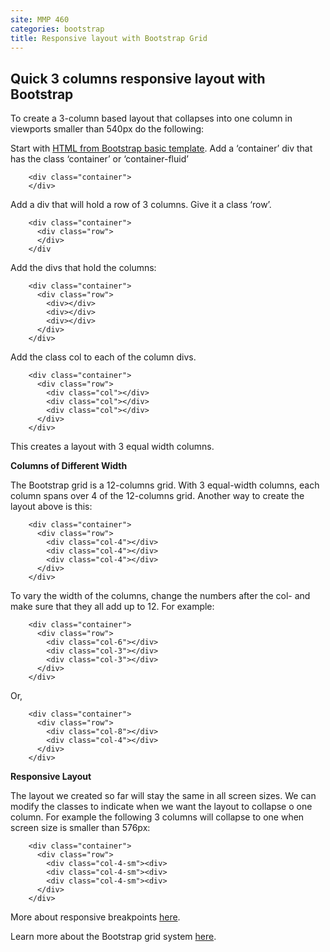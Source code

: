 ```yaml
---
site: MMP 460
categories: bootstrap
title: Responsive layout with Bootstrap Grid
---
```


## Quick 3 columns responsive layout with Bootstrap

To create a 3-column based layout that collapses into one column in viewports smaller than 540px do the following:

Start with [HTML from Bootstrap basic template](https://getbootstrap.com/docs/4.3/getting-started/introduction/#starter-template).
Add a ‘container’ div that has the class ‘container’ or ‘container-fluid’

        <div class="container">
        </div>

Add a div that will hold a row of 3 columns. Give it a class ‘row’.

        <div class="container">
          <div class="row">
          </div>
        </div
        
Add the divs that hold the columns:

        <div class="container">
          <div class="row">
            <div></div>
            <div></div>
            <div></div>
          </div>
        </div>

Add the class col to each of the column divs. 

        <div class="container">
          <div class="row">
            <div class="col"></div>
            <div class="col"></div>
            <div class="col"></div>
          </div>
        </div>
   
This creates a layout with 3 equal width columns. 

**Columns of Different Width**

The Bootstrap grid is a 12-columns grid. With 3 equal-width columns, each column spans over 4 of the 12-columns grid. Another way to create the layout above is this:

        <div class="container">
          <div class="row">
            <div class="col-4"></div>
            <div class="col-4"></div>
            <div class="col-4"></div>
          </div>
        </div>
        
To vary the width of the columns, change the numbers after the col- and make sure that they all add up to 12. For example:

        <div class="container">
          <div class="row">
            <div class="col-6"></div>
            <div class="col-3"></div>
            <div class="col-3"></div>
          </div>
        </div>

Or,
        
        <div class="container">
          <div class="row">
            <div class="col-8"></div>
            <div class="col-4"></div>
          </div>
        </div>

**Responsive Layout**

The layout we created so far will stay the same in all screen sizes. We can modify the classes to indicate when we want the layout to collapse o one column. For example the following 3 columns will collapse to one when screen size is smaller than 576px:

        <div class="container">
          <div class="row">
            <div class="col-4-sm"><div>
            <div class="col-4-sm"><div>
            <div class="col-4-sm"><div>
          </div>
        </div>

More about responsive breakpoints [here](https://getbootstrap.com/docs/4.0/layout/overview/#responsive-breakpoints).

Learn more about the Bootstrap grid system [here](https://getbootstrap.com/docs/4.0/layout/grid/).
